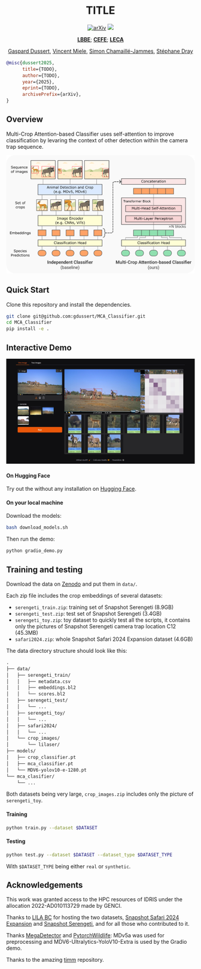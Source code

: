 <div align="center">
<h1>TITLE</h1>

<a href="https://arxiv.org/abs/TODO"><img src="https://img.shields.io/badge/arXiv-TO.DO-b31b1b" alt="arXiv"></a>
<a href='https://huggingface.co/spaces/TODO'><img src='https://img.shields.io/badge/%F0%9F%A4%97%20Hugging%20Face-Demo-blue'></a>


**[LBBE](https://lbbe.univ-lyon1.fr/fr)**; **[CEFE](https://www.cefe.cnrs.fr/fr/)**; **[LECA](https://leca.osug.fr/)**


[Gaspard Dussert](https://gdussert.github.io/), [Vincent Miele](https://vmiele.gitlab.io/), [Simon Chamaillé-Jammes](https://simonchamaillejammes.mystrikingly.com/), [Stéphane Dray](https://sdray.github.io/)
</div>

```bibtex
@misc{dussert2025,
      title={TODO}, 
      author={TODO},
      year={2025},
      eprint={TODO},
      archivePrefix={arXiv},
}
```

## Overview

Multi-Crop Attention-based Classifier uses self-attention to improve classification by levaring the context of other detection within the camera trap sequence. 

![Gradio Web Interface Preview](images/models.png)

## Quick Start

Clone this repository and install the dependencies.

```bash
git clone git@github.com:gdussert/MCA_Classifier.git
cd MCA_Classifier
pip install -e .
```

## Interactive Demo

![Gradio Web Interface Preview](images/gradio_screenshot.jpg)

#### On Hugging Face

Try out the without any installation on [Hugging Face](TODO).

#### On your local machine

Download the models:

```bash
bash download_models.sh
```

Then run the demo:

```bash
python gradio_demo.py
```

## Training and testing

Download the data on [Zenodo](https://zenodo.org/records/15736090) and put them in `data/`.

Each zip file includes the crop embeddings of several datasets:

* `serengeti_train.zip`: training set of Snapshot Serengeti (8.9GB)
* `serengeti_test.zip`: test set of Snapshot Serengeti (3.4GB)
* `serengeti_toy.zip`: toy dataset to quickly test all the scripts, it contains only the pictures of Snapshot Serengeti camera trap location C12 (45.3MB)
* `safari2024.zip`: whole Snapshot Safari 2024 Expansion dataset (4.6GB)

The data directory structure should look like this:

```md
.
├── data/
│   ├── serengeti_train/
│   │   ├── metadata.csv
│   │   ├── embeddings.bl2
│   │   └── scores.bl2
│   ├── serengeti_test/
│   │   └── ...
│   ├── serengeti_toy/
│   │   └── ... 
│   ├── safari2024/
│   │   └── ...
│   └── crop_images/
│       └── lilaser/
├── models/
│   ├── crop_classifier.pt
│   ├── mca_classifier.pt
│   └── MDV6-yolov10-e-1280.pt
└── mca_clasifier/
    └── ...
```

Both datasets being very large, `crop_images.zip` includes only the picture of `serengeti_toy`.

#### Training

```bash
python train.py --dataset $DATASET
```

#### Testing

```bash
python test.py --dataset $DATASET --dataset_type $DATASET_TYPE
```

With `$DATASET_TYPE` being either `real` or `synthetic`.

## Acknowledgements

This work was granted access to the HPC resources of IDRIS under the allocation 2022-AD010113729 made by GENCI.

Thanks to [LILA BC](https://lila.science/) for hosting the two datasets, [Snapshot Safari 2024 Expansion](https://lila.science/datasets/snapshot-safari-2024-expansion/) and [Snapshot Serengeti](https://lila.science/datasets/snapshot-serengeti), and for all those who contributed to it.

Thanks [MegaDetector](https://github.com/agentmorris/MegaDetector) and [PytorchWildlife](https://github.com/microsoft/CameraTraps): MDv5a was used for preprocessing and MDV6-Ultralytics-YoloV10-Extra is used by the Gradio demo.

Thanks to the amazing [timm](https://github.com/huggingface/pytorch-image-models) repository. 
